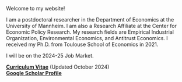 Welcome to my website!

I am a postdoctoral researcher in the Department of Economics at the University of Mannheim. I am also a Research Affiliate at the Center for Economic Policy Research. My research fields are Empirical Industrial Organization, Environmental Economics, and Antitrust Economics. I received my Ph.D. from Toulouse School of Economics in 2021.    

I will be on the 2024-25 Job Market.

__[Curriculum Vitae](/pdf/cv.pdf)__ (Updated October 2024)   
__[Google Scholar Profile](https://scholar.google.com/citations?user=AJ7SCXk_LBcC&hl=de)__